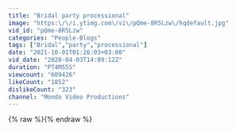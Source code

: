 ```yaml
---
title: "Bridal party processional"
image: "https:\/\/i.ytimg.com\/vi\/pQme-8R5Lzw\/hqdefault.jpg"
vid_id: "pQme-8R5Lzw"
categories: "People-Blogs"
tags: ["Bridal","party","processional"]
date: "2021-10-01T01:26:03+03:00"
vid_date: "2020-04-03T14:09:12Z"
duration: "PT4M55S"
viewcount: "609426"
likeCount: "1852"
dislikeCount: "323"
channel: "Mondo Video Productions"
---
```

{% raw %}{% endraw %}
